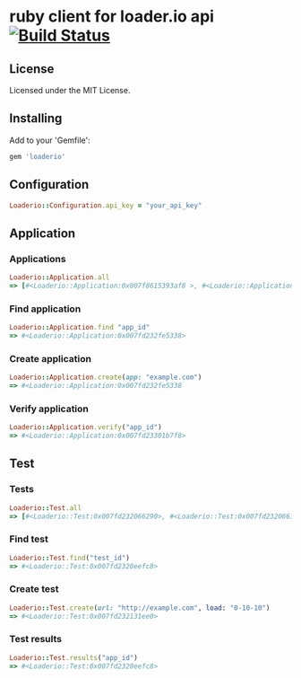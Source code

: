 # ruby client for loader.io api [![Build Status](https://travis-ci.org/sendgridlabs/loaderio-ruby.png)](https://travis-ci.org/sendgridlabs/loaderio-ruby)

## License
Licensed under the MIT License.

## Installing

Add to your 'Gemfile': 

```ruby
gem 'loaderio'
```

## Configuration

```ruby
Loaderio::Configuration.api_key = "your_api_key"
```

## Application

### Applications
```ruby
Loaderio::Application.all
=> [#<Loaderio::Application:0x007f8615393af8 >, #<Loaderio::Application:0x007f86153939e0>]
```

### Find application
```ruby
Loaderio::Application.find "app_id"
=> #<Loaderio::Application:0x007fd232fe5338>
```

### Create application
```ruby
Loaderio::Application.create(app: "example.com")
=> #<Loaderio::Application:0x007fd232fe5338
```
### Verify application
```ruby
Loaderio::Application.verify("app_id")
=> #<Loaderio::Application:0x007fd23301b7f8>
```

## Test

### Tests
```ruby
Loaderio::Test.all
=> [#<Loaderio::Test:0x007fd232066290>, #<Loaderio::Test:0x007fd2320661c8>]
```

### Find test
```ruby
Loaderio::Test.find("test_id")
=> #<Loaderio::Test:0x007fd2320eefc8>
```

### Create test
```ruby
Loaderio::Test.create(url: "http://example.com", load: "0-10-10")
=> #<Loaderio::Test:0x007fd232131ee0>
```

### Test results
```ruby
Loaderio::Test.results("app_id")
=> #<Loaderio::Test:0x007fd2320eefc8>
```
